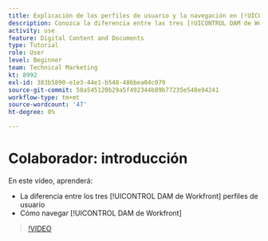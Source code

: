 ```yaml
---
title: Explicación de los perfiles de usuario y la navegación en [!UICONTROL DAM de Workfront]
description: Conozca la diferencia entre las tres [!UICONTROL DAM de Workfront] perfiles de usuario y cómo navegar [!UICONTROL DAM de Workfront].
activity: use
feature: Digital Content and Documents
type: Tutorial
role: User
level: Beginner
team: Technical Marketing
kt: 8992
exl-id: 383b5890-e1e3-44e1-b548-486bea04c079
source-git-commit: 58a545120b29a5f492344b89b77235e548e94241
workflow-type: tm+mt
source-wordcount: '47'
ht-degree: 0%

---
```


# Colaborador: introducción

En este vídeo, aprenderá:

* La diferencia entre los tres [!UICONTROL DAM de Workfront] perfiles de usuario
* Cómo navegar [!UICONTROL DAM de Workfront]

>[!VIDEO](https://video.tv.adobe.com/v/335252/?quality=12)
